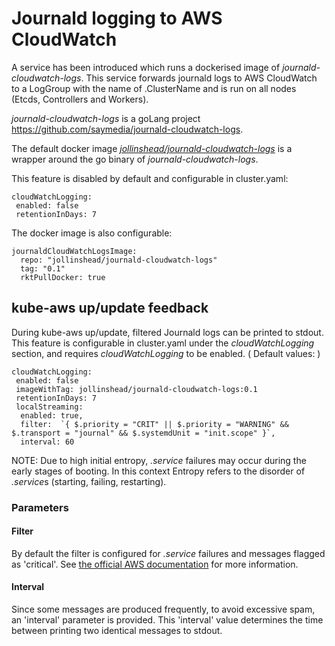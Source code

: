 # Journald logging to AWS CloudWatch

A service has been introduced which runs a dockerised image of *journald-cloudwatch-logs*. This service forwards journald logs to AWS CloudWatch to a LogGroup with the name of .ClusterName and is run on all nodes (Etcds, Controllers and Workers).

*journald-cloudwatch-logs* is a goLang project https://github.com/saymedia/journald-cloudwatch-logs.

The default docker image *[jollinshead/journald-cloudwatch-logs](https://hub.docker.com/r/jollinshead/journald-cloudwatch-logs/)* is a wrapper around the go binary of *journald-cloudwatch-logs*.

This feature is disabled by default and configurable in cluster.yaml:

```
cloudWatchLogging:
 enabled: false
 retentionInDays: 7
```


The docker image is also configurable:

```
journaldCloudWatchLogsImage:
  repo: "jollinshead/journald-cloudwatch-logs"
  tag: "0.1"
  rktPullDocker: true
```

## kube-aws up/update feedback

During kube-aws up/update, filtered Journald logs can be printed to stdout.
This feature is configurable in cluster.yaml under the *cloudWatchLogging* section, and requires *cloudWatchLogging* to be enabled.
( Default values: )

```
cloudWatchLogging:
 enabled: false
 imageWithTag: jollinshead/journald-cloudwatch-logs:0.1
 retentionInDays: 7
 localStreaming:
  enabled: true,
  filter:  `{ $.priority = "CRIT" || $.priority = "WARNING" && $.transport = "journal" && $.systemdUnit = "init.scope" }`,
  interval: 60
```

NOTE: Due to high initial entropy, *.service* failures may occur during the early stages of booting.
In this context Entropy refers to the disorder of *.service*s (starting, failing, restarting).

### Parameters

#### Filter
By default the filter is configured for *.service* failures and messages flagged as 'critical'.
See [the official AWS documentation](http://docs.aws.amazon.com/AmazonCloudWatch/latest/logs/FilterAndPatternSyntax.html) for more information.

#### Interval
Since some messages are produced frequently, to avoid excessive spam, an 'interval' parameter is provided.
This 'interval' value determines the time between printing two identical messages to stdout.

